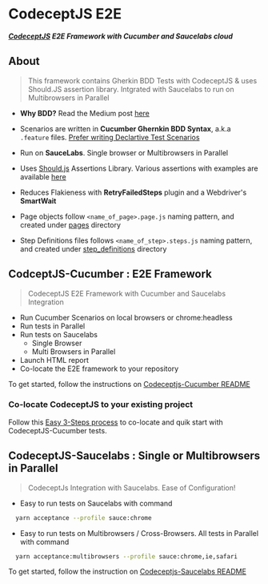 # CodeceptJS E2E

***[CodeceptJS](https://codecept.io/) E2E Framework with Cucumber and Saucelabs cloud***

## About

> This framework contains Gherkin BDD Tests with CodeceptJS & uses Should.JS assertion library. Intgrated with Saucelabs to run on Multibrowsers in Parallel

* **Why BDD?** Read the Medium post [here](https://hackernoon.com/bdd-in-3-minutes-c3f8fc022237)

* Scenarios are written in **Cucumber Ghernkin BDD Syntax**, a.k.a `.feature` files. [Prefer writing Declartive Test Scenarios](https://wiki.saucelabs.com/display/DOCS/Best+Practice%3A+Imperative+v.+Declarative+Testing+Scenarios)

* Run on **SauceLabs**. Single browser or Multibrowsers in Parallel

* Uses [Should.js](https://shouldjs.github.io/) Assertions Library. Various assertions with examples are available [here](https://github.com/gkushang/codeceptjs-e2e/blob/master/packages/codeceptjs-cucumber/acceptance/step_definitions/search/github.steps.js)

* Reduces Flakieness with **RetryFailedSteps** plugin and a Webdriver's **SmartWait**

* Page objects follow `<name_of_page>.page.js` naming pattern, and created under [pages](https://github.com/gkushang/codeceptjs-e2e/tree/master/packages/codeceptjs-cucumber/acceptance/pages/) directory

* Step Definitions files follows `<name_of_step>.steps.js` naming pattern, and created under [step_definitions](https://github.com/gkushang/codeceptjs-e2e/tree/master/packages/codeceptjs-cucumber/acceptance/step_definitions) directory

## CodceptJS-Cucumber : E2E Framework

> CodeceptJS E2E Framework with Cucumber and Saucelabs Integration

* Run Cucumber Scenarios on local browsers or chrome:headless
* Run tests in Parallel
* Run tests on Saucelabs
  * Single Browser
  * Multi Browsers in Parallel
* Launch HTML report
* Co-locate the E2E framework to your repository

To get started, follow the instructions on [Codeceptjs-Cucumber README](https://github.com/gkushang/codeceptjs-e2e/blob/master/packages/codeceptjs-cucumber/README.md)

### Co-locate CodeceptJS to your existing project

Follow this [Easy 3-Steps process](https://github.com/gkushang/codeceptjs-e2e/blob/master/packages/codeceptjs-cucumber/CO-LOCATE.md) to co-locate and quik start with CodeceptJS-Cucumber tests.

## CodeceptJS-Saucelabs : Single or Multibrowsers in Parallel

> CodeceptJs Integration with Saucelabs. Ease of Configuration!

* Easy to run tests on Saucelabs with command 

```bash
  yarn acceptance --profile sauce:chrome
```

* Easy to run tests on Multibrowsers / Cross-Browsers. All tests in Parallel with command 

```bash
  yarn acceptance:multibrowsers --profile sauce:chrome,ie,safari
```

To get started, follow the instruction on [Codeceptjs-Saucelabs README](https://github.com/gkushang/codeceptjs-e2e/tree/master/packages/codeceptjs-saucelabs)

